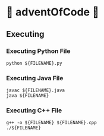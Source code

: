 # 🎄 adventOfCode 🎄

## Executing
### Executing Python File 
```
python ${FILENAME}.py
```

### Executing Java File
```
javac ${FILENAME}.java
java ${FILENAME}
```

### Executing C++ File
```
g++ -o ${FILENAME} ${FILENAME}.cpp
./${FILENAME}
```

